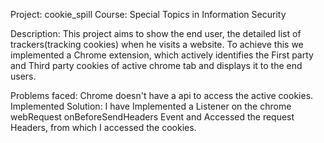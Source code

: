 Project: cookie_spill
Course: Special Topics in Information Security 

Description: This project aims to show the end user, the detailed list of trackers(tracking cookies) when he visits a website. To achieve this we implemented a Chrome extension, which actively identifies the First party and Third party cookies of active chrome tab and displays it to the end users.

Problems faced: Chrome doesn't have a api to access the active cookies. 
Implemented Solution: I have Implemented a Listener on the chrome webRequest onBeforeSendHeaders Event and Accessed the request Headers, from which I accessed the cookies.



